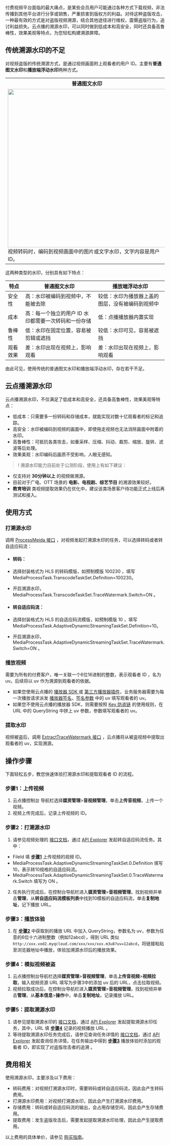 付费视频平台面临的最大痛点，是某些会员用户可能通过各种方式下载视频，非法传播到其他平台进行分享或销售，严重损害到版权方的利益。对待这种盗版攻击，一种最有效的方式是对盗版视频溯源，结合其他途径进行维权，震慑盗版行为，追讨利益损失。云点播的溯源水印，可以同时做到低成本和高安全，同时还具备高鲁棒性，效果美观等特点，为您轻松构建溯源屏障。

## 传统溯源水印的不足

对视频盗版的传统溯源方式，是通过视频画面附上观看者的用户 ID。主要有**普通图文水印**和**播放端浮动水印**两种方式。

<table>
   <tr>
      <th width="0px" style="text-align:center">普通图文水印</td>
      <th width="0px" style="text-align:center">播放端浮动水印</td>
   </tr>
   <tr>
      <td><img src="https://qcloudimg.tencent-cloud.cn/raw/59ebd99b04ca943d224252a1d0671375.png" width=500>视频转码时，编码到视频画面中的图片或文字水印，文字内容是用户 ID。
</td>
      <td><img src="	https://qcloudimg.tencent-cloud.cn/raw/d1407d1df1f8eb9fa7bd95c4e5ae9574.png" width=500>
			播放器播放时覆盖在视频图层上的水印，通常以跑马灯的方式在画面上移动。</td>
   </tr>
</table>
这两种类型的水印，分别具有如下特点：

|  特点| 普通图文水印 | 播放端浮动水印 |
| -- | -- | -- |
| 安全性 | 高：水印被编码到视频中，不能被去除 | 较低：水印为播放器上盖的图层，没有被编码到视频中 |
| 成本 | 高：每一个独立的用户 ID 水印都需要一次转码和一份存储 | 低：点播播放器内置实现 |
| 鲁棒性 | 低：水印在固定位置，容易被剪辑或遮挡 | 较低：水印可见，容易被遮挡 |
| 观看效果 | 差：水印出现在视频上，影响观看 | 差：水印出现在视频上，影响观看 |


由此可见，使用传统的普通图文水印和播放端浮动水印，存在若干不足。

## 云点播溯源水印

云点播溯源水印，不仅满足了低成本和高安全，还具备高鲁棒性，效果美观等特点：

* 低成本：只需要多一份转码和存储成本，就能实现对数十亿观看者的标记和追踪。
* 高安全：水印被编码到视频的画面中，即使拖走视频也无法消除画面中附着的水印。
* 高鲁棒性：可抵抗各类攻击，如重采样、压缩、抖动、裁剪、缩放、旋转、滤波等后处理。
* 效果美观：水印编码后画质不受影响，人眼无感知。

>! 溯源水印能力目前处于公测阶段，使用上有如下建议：
-  仅支持对 **30分钟以上** 的视频做溯源。
-  目前对于广电、OTT 场景的 **电影、电视剧、综艺节目** 的溯源效果较好。
- **教育培训** 类视频提取效果仍在优化中，建议该类场景客户待功能正式上线后再测试和接入。

## 使用方式

### 打溯源水印

调用 [ProcessMeida 接口](https://cloud.tencent.com/document/product/266/33427) ，对视频发起打溯源水印的任务，可以选择转码或者转自适应码流：

- #### 转码：
 - 选择封装格式为 HLS 的转码模版，如预制模版 100230 ，填写 MediaProcessTask.TranscodeTaskSet.Definition=100230。
 - 开启溯源水印，MediaProcessTask.TranscodeTaskSet.TraceWatermark.Switch=ON 。

- #### 转自适应码流：
 - 选择封装格式为 HLS 的自适应码流模版，如预制模版 10 ，填写 MediaProcessTask.AdaptiveDynamicStreamingTaskSet.Definition=10。
 - 开启溯源水印， MediaProcessTask.AdaptiveDynamicStreamingTaskSet.TraceWatermark.Switch=ON 。

### 播放视频

需要为所有的付费客户，唯一关联一个6位16进制的整数，表示观看者 ID ，名为 uv。后续将以 uv 作为溯源到观看者的依据。

* 如果您使用云点播的 [播放器 SDK ](https://cloud.tencent.com/document/product/266/58772) 或 [第三方播放器插件](https://cloud.tencent.com/document/product/266/58773)，业务服务器需要为每一次播放请求派发 [播放器签名](https://cloud.tencent.com/document/product/266/45554)，[签名参数](https://cloud.tencent.com/document/product/266/45554#.E7.AD.BE.E5.90.8D.E5.8F.82.E6.95.B0) 中的 uv 填写观看者的 uv。
* 如果您不使用云点播的播放器 SDK，则需要按照 [Key 防盗链](https://cloud.tencent.com/document/product/266/14047#.E9.98.B2.E7.9B.97.E9.93.BE-url-.E7.94.9F.E6.88.90.E6.96.B9.E5.BC.8F) 的使用规则，在 URL 中的 QueryString 中拼上 uv 参数，参数填写观看者的 uv。

### 提取水印

视频被盗后，调用 [ExtractTraceWatermark 接口](https://cloud.tencent.com/document/api/266/80525) ，云点播将从被盗视频中提取出观看者的 uv，实现溯源。

## 操作步骤
下面轻松五步，教您快速体验打溯源水印和提取观看者 ID 的流程。

[](id:step1)
### 步骤1：上传视频

1. 云点播控制台 导航栏选择**媒资管理**>**音视频管理**，单击**上传音视频**，上传一个视频。
2. 视频上传完成后，记录上传视频的 ID。

[](id:step2)
### 步骤2：打溯源水印

1. 请参见视频处理的 [接口文档](https://cloud.tencent.com/document/product/266/33427)，通过 [API Explorer](https://console.cloud.tencent.com/api/explorer) 发起转自适应码流任务。其中：
 * FileId 填 **[步骤1](#step1)** 上传视频的视频 ID。
 * MediaProcessTask.AdaptiveDynamicStreamingTaskSet.0.Definition 填写10，表示转10规格的自适应码流。
 * MediaProcessTask.AdaptiveDynamicStreamingTaskSet.0.TraceWatermark.Switch 填写为 ON 。
2. 任务执行完成后，在控制台导航栏进入**媒资管理**>**音视频管理**，找到视频并单击**管理**，从**转自适应码流模板列表**中找到10模板的自适应码流，单击**复制地址**，记下播放 URL。

[](id:step3)
### 步骤3：播放体验

1. 在 **[步骤2](#step2)** 中获取到的播放 URL 中加入 QueryString，参数名为 uv，参数为任意的6位十六进制整数（例如12abcd），得到 URL 类似 `http://xxx.vod2.myqcloud.com/xxx/xxx/xxx.m3u8?uv=12abcd`，将链接粘贴至浏览器地址中播放，体验加溯源水印后的播放效果。

[](id:step4)
### 步骤4：模拟视频被盗

1. 云点播控制台导航栏选择**媒资管理**>**音视频管理**，单击**上传音视频**>**视频拉取**，输入视频资源 URL 填写为步骤3中的添加 uv 后的 URL，点击拉取视频。
2. 视频拉取成功后，在控制台导航栏进入**媒资管理**>**音视频管理**，找到视频并单击**管理**，从**基本信息**>**操作**中，单击**复制地址**，记录播放 URL。

[](id:step5)
### 步骤5：提取溯源水印

1. 请参见提取溯源水印的 [接口文档](https://cloud.tencent.com/document/api/266/80525)，通过 [API Explorer](https://console.cloud.tencent.com/api/explorer) 发起提取溯源水印任务，其中，URL 填 **[步骤4](#step4)** 记录的视频播放 URL 。
2. 等待提取溯源水印任务完成后，请参见查询任务详情的 [接口文档](https://cloud.tencent.com/document/api/266/33431)，通过 [API Explorer](https://console.cloud.tencent.com/api/explorer) 发起查询任务详情，在任务输出中得到 **[步骤3](#step3)** 播放体验时添加的观看者 ID，即实现了对盗版攻击者的追溯 。

## 费用相关

使用溯源水印，主要涉及以下费用：

* 转码费用：对视频打溯源水印时，需要转码或转自适应码流，因此会产生转码费用。
* 打溯源水印费用：对视频打溯源水印，因此会产生打溯源水印费用。
* 存储费用：转码或转自适应码流的输出，会占用存储空间，因此会产生存储费用。
* 提取费用：发生盗版攻击后，需要发起提取溯源水印处理，因此会产生提取费用。

以上费用的具体单价，请参见 [购买指南](https://cloud.tencent.com/document/product/266/14666)。
